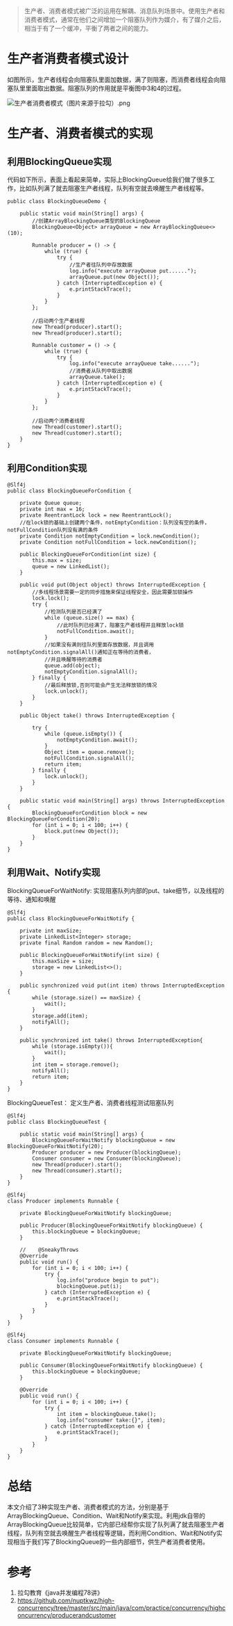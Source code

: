 >生产者、消费者模式被广泛的运用在解耦、消息队列场景中。使用生产者和消费者模式，通常在他们之间增加一个阻塞队列作为媒介，有了媒介之后，相当于有了一个缓冲，平衡了两者之间的能力。

# 生产者消费者模式设计
如图所示，生产者线程会向阻塞队里面加数据，满了则阻塞，而消费者线程会向阻塞队里里面取出数据。阻塞队列的作用就是平衡图中3和4的过程。

![生产者消费者模式（图片来源于拉勾）.png](https://files.mdnice.com/user/101007/6c7f164d-cd86-4bfd-b16b-d4779cc2c416.png)

# 生产者、消费者模式的实现
## 利用BlockingQueue实现
代码如下所示，表面上看起来简单，实际上BlockingQueue给我们做了很多工作，比如队列满了就去阻塞生产者线程，队列有空就去唤醒生产者线程等。
```
public class BlockingQueueDemo {

    public static void main(String[] args) {
        //创建ArrayBlockingQueue类型的BlockingQueue
        BlockingQueue<Object> arrayQueue = new ArrayBlockingQueue<>(10);

        Runnable producer = () -> {
            while (true) {
                try {
                    //生产者往队列中存放数据
                    log.info("execute arrayQueue put......");
                    arrayQueue.put(new Object());
                } catch (InterruptedException e) {
                    e.printStackTrace();
                }
            }
        };

        //启动两个生产者线程
        new Thread(producer).start();
        new Thread(producer).start();

        Runnable customer = () -> {
            while (true) {
                try {
                    log.info("execute arrayQueue take......");
                    //消费者从队列中取出数据
                    arrayQueue.take();
                } catch (InterruptedException e) {
                    e.printStackTrace();
                }
            }
        };

        //启动两个消费者线程
        new Thread(customer).start();
        new Thread(customer).start();
    }
}
```
## 利用Condition实现
```
@Slf4j
public class BlockingQueueForCondition {

    private Queue queue;
    private int max = 16;
    private ReentrantLock lock = new ReentrantLock();
    //在lock锁的基础上创建两个条件，notEmptyCondition：队列没有空的条件，notFullCondition队列没有满的条件
    private Condition notEmptyCondition = lock.newCondition();
    private Condition notFullCondition = lock.newCondition();

    public BlockingQueueForCondition(int size) {
        this.max = size;
        queue = new LinkedList();
    }

    public void put(Object object) throws InterruptedException {
        //多线程场景需要一定的同步措施来保证线程安全，因此需要加锁操作
        lock.lock();
        try {
            //检测队列是否已经满了
            while (queue.size() == max) {
                //此时队列已经满了，阻塞生产者线程并且释放lock锁
                notFullCondition.await();
            }
            //如果没有满则往队列里面存放数据，并且调用notEmptyCondition.signalAll()通知正在等待的消费者，
            //并且唤醒等待的消费者
            queue.add(object);
            notEmptyCondition.signalAll();
        } finally {
            //最后释放锁,否则可能会产生无法释放锁的情况
            lock.unlock();
        }
    }

    public Object take() throws InterruptedException {

        try {
            while (queue.isEmpty()) {
                notEmptyCondition.await();
            }
            Object item = queue.remove();
            notFullCondition.signalAll();
            return item;
        } finally {
            lock.unlock();
        }
    }

    public static void main(String[] args) throws InterruptedException {
        BlockingQueueForCondition block = new BlockingQueueForCondition(20);
        for (int i = 0; i < 100; i++) {
            block.put(new Object());
        }
    }
}
```
## 利用Wait、Notify实现
BlockingQueueForWaitNotify: 实现阻塞队列内部的put、take细节，以及线程的等待、通知和唤醒
```
@Slf4j
public class BlockingQueueForWaitNotify {

    private int maxSize;
    private LinkedList<Integer> storage;
    private final Random random = new Random();

    public BlockingQueueForWaitNotify(int size) {
        this.maxSize = size;
        storage = new LinkedList<>();
    }

    public synchronized void put(int item) throws InterruptedException {
        while (storage.size() == maxSize) {
            wait();
        }
        storage.add(item);
        notifyAll();
    }

    public synchronized int take() throws InterruptedException{
        while (storage.isEmpty()){
            wait();
        }
        int item = storage.remove();
        notifyAll();
        return item;
    }
}
```
BlockingQueueTest： 定义生产者、消费者线程测试阻塞队列
```
@Slf4j
public class BlockingQueueTest {

    public static void main(String[] args) {
        BlockingQueueForWaitNotify blockingQueue = new BlockingQueueForWaitNotify(20);
        Producer producer = new Producer(blockingQueue);
        Consumer consumer = new Consumer(blockingQueue);
        new Thread(producer).start();
        new Thread(consumer).start();
    }
}

@Slf4j
class Producer implements Runnable {

    private BlockingQueueForWaitNotify blockingQueue;

    public Producer(BlockingQueueForWaitNotify blockingQueue) {
        this.blockingQueue = blockingQueue;
    }

    //    @SneakyThrows
    @Override
    public void run() {
        for (int i = 0; i < 100; i++) {
            try {
                log.info("produce begin to put");
                blockingQueue.put(i);
            } catch (InterruptedException e) {
                e.printStackTrace();
            }
        }
    }
}

@Slf4j
class Consumer implements Runnable {

    private BlockingQueueForWaitNotify blockingQueue;

    public Consumer(BlockingQueueForWaitNotify blockingQueue) {
        this.blockingQueue = blockingQueue;
    }

    @Override
    public void run() {
        for (int i = 0; i < 100; i++) {
            try {
                int item = blockingQueue.take();
                log.info("consumer take:{}", item);
            } catch (InterruptedException e) {
                e.printStackTrace();
            }
        }
    }
}
```
# 总结
本文介绍了3种实现生产者、消费者模式的方法，分别是基于ArrayBlockingQueue、Condition、Wait和Notify来实现。利用jdk自带的ArrayBlockingQueue比较简单，它内部已经帮你实现了队列满了就去阻塞生产者线程，队列有空就去唤醒生产者线程等逻辑，而利用Condition、Wait和Notify实现相当于我们写了BlockingQueue的一些内部细节，供生产者消费者使用。

# 参考
1. 拉勾教育《java并发编程78讲》
2. https://github.com/nuptkwz/high-concurrency/tree/master/src/main/java/com/practice/concurrency/highconcurrency/producerandcustomer













